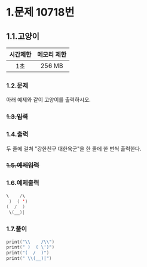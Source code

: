 # 1.문제 10718번

## 1.1.고양이

시간제한|메모리 제한
|:---:|:---:|
|1초|256 MB

### 1.2.문제
아래 예제와 같이 고양이를 출력하시오.

### ~~1.3.입력~~

### 1.4.출력

두 줄에 걸쳐 "강한친구 대한육군"을 한 줄에 한 번씩 출력한다.

### ~~1.5.예제입력~~

### 1.6.예제출력
```swift
\    /\
 )  ( ')
(  /  )
 \(__)|
 ```

### 1.7.풀이
```swift
print("\\    /\\")
print(" )  ( \')")
print("(  /  )")
print(" \\(__)|")
```
